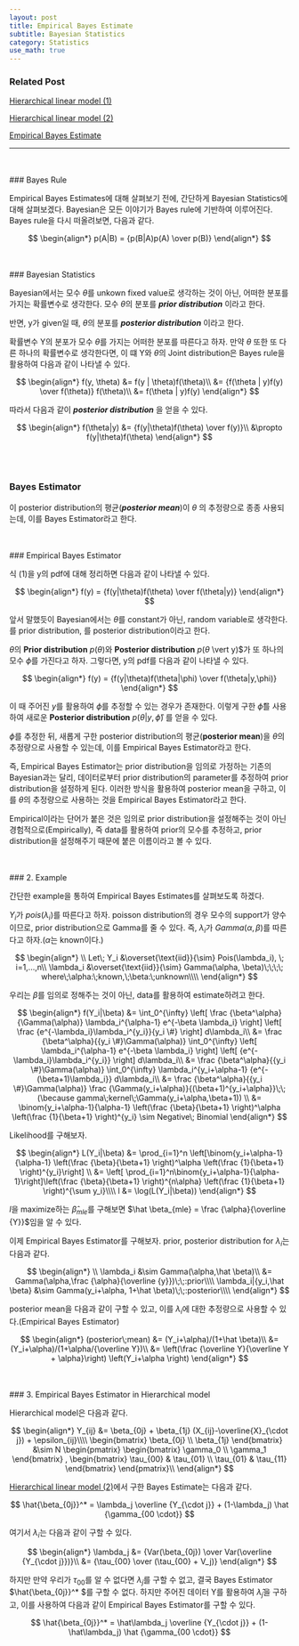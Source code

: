 ```yaml
---
layout: post
title: Empirical Bayes Estimate
subtitle: Bayesian Statistics
category: Statistics
use_math: true
---
```


### Related Post
[Hierarchical linear model (1)](https://kjhov195.github.io/2019-11-02-hierarchical_linear_model_1/)

[Hierarchical linear model (2)](https://kjhov195.github.io/2019-11-03-hierarchical_linear_model_2/)

[Empirical Bayes Estimate](https://kjhov195.github.io/2019-11-11-Empirical_Bayes/)

---

<br>
<br>
### Bayes Rule

Empirical Bayes Estimates에 대해 살펴보기 전에, 간단하게 Bayesian Statistics에 대해 살펴보겠다. Bayesian은 모든 이야기가 Bayes rule에 기반하여 이루어진다. Bayes rule을 다시 떠올려보면, 다음과 같다.

$$
\begin{align*}
p(A|B) = {p(B|A)p(A) \over p(B)}
\end{align*}
$$

<br>
<br>
### Bayesian Statistics

Bayesian에서는 모수 $\theta$를 unkown fixed value로 생각하는 것이 아닌, 어떠한 분포를 가지는 확률변수로 생각한다. 모수 $\theta$의 분포를 ___prior distribution___ 이라고 한다.

반면, y가 given일 때, $\theta$의 분포를 ___posterior distribution___ 이라고 한다.

확률변수 Y의 분포가 모수 $\theta$를 가지는 어떠한 분포를 따른다고 하자. 만약 $\theta$ 또한 또 다른 하나의 확률변수로 생각한다면, 이 떄 Y와 $\theta$의 Joint distribution은 Bayes rule을 활용하여 다음과 같이 나타낼 수 있다.

$$
\begin{align*}
f(y, \theta) &= f(y | \theta)f(\theta)\\
&= {f(\theta | y)f(y) \over f(\theta)} f(\theta)\\
&= f(\theta | y)f(y)
\end{align*}
$$

따라서 다음과 같이 ___posterior distribution___ 을 얻을 수 있다.

$$
\begin{align*}
f(\theta|y) &= {f(y|\theta)f(\theta) \over f(y)}\\
&\propto f(y|\theta)f(\theta)
\end{align*}
$$

<br>
<br>

### Bayes Estimator

이 posterior distribution의 평균(___posterior mean___)이 $\theta$ 의 추정량으로 종종 사용되는데, 이를 Bayes Estimator라고 한다.

<br>
<br>
### Empirical Bayes Estimator

식 (1)을 y의 pdf에 대해 정리하면 다음과 같이 나타낼 수 있다.

$$
\begin{align*}
f(y) = {f(y|\theta)f(\theta) \over f(\theta|y)}
\end{align*}
$$

앞서 말했듯이 Bayesian에서는 $\theta$를 constant가 아닌, random variable로 생각한다. 를 prior distribution,  를 posterior distribution이라고 한다.

$\theta$의 __Prior distribution__ $p(\theta)$와 __Posterior distribution__ $p(\theta$ \vert y)$가 또 하나의 모수 $\phi$를 가진다고 하자. 그렇다면, y의 pdf를 다음과 같이 나타낼 수 있다.

$$
\begin{align*}
f(y) = {f(y|\theta)f(\theta|\phi) \over f(\theta|y,\phi)}
\end{align*}
$$

이 때 주어진 $y$를 활용하여 $\phi$를 추정할 수 있는 경우가 존재한다. 이렇게 구한 $\hat \phi$를 사용하여 새로운 __Posterior distribution__ $p(\theta \vert y,\hat \phi)$ 를 얻을 수 있다.

$\phi$를 추정한 뒤, 새롭게 구한 posterior distribution의 평균(__posterior mean__)을 $\theta$의 추정량으로 사용할 수 있는데, 이를 Empirical Bayes Estimator라고 한다.

즉, Empirical Bayes Estimator는 prior distribution을 임의로 가정하는 기존의 Bayesian과는 달리, 데이터로부터 prior distribution의 parameter를 추정하여 prior distribution을 설정하게 된다. 이러한 방식을 활용하여 posterior mean을 구하고, 이를 $\theta$의 추정량으로 사용하는 것을 Empirical Bayes Estimator라고 한다.

Empirical이라는 단어가 붙은 것은 임의로 prior distribution을 설정해주는 것이 아닌 경험적으로(Empirically), 즉 data를 활용하여 prior의 모수를 추정하고, prior distribution을 설정해주기 때문에 붙은 이름이라고 볼 수 있다.

<br>
<br>
### 2. Example

간단한 example을 통하여 Empirical Bayes Estimates를 살펴보도록 하겠다.

$Y_i$가 $pois(\lambda_i)$를 따른다고 하자. poisson distribution의 경우 모수의 support가 양수이므로, prior distribution으로 Gamma를 줄 수 있다. 즉, $\lambda_i$가 $Gamma(\alpha, \beta)$를 따른다고 하자.($\alpha$는 known이다.)

$$
\begin{align*}
\\
Let\; Y_i &\overset{\text{iid}}{\sim} Pois(\lambda_i), \; i=1,...,n\\
\lambda_i &\overset{\text{iid}}{\sim} Gamma(\alpha, \beta)\;\;\;\; where\;\alpha:\;known,\;\beta:\;unknown\\\\
\end{align*}
$$

우리는 $\beta$를 임의로 정해주는 것이 아닌, data를 활용하여 estimate하려고 한다.

$$
\begin{align*}
f(Y_i|\beta)
&= \int_0^{\infty} \left[ \frac {\beta^\alpha}{\Gamma(\alpha)} \lambda_i^{\alpha-1} e^{-\beta \lambda_i} \right] \left[ \frac {e^{-\lambda_i}\lambda_i^{y_i}}{y_i \#} \right] d\lambda_i\\
&= \frac {\beta^\alpha}{{y_i \#}\Gamma(\alpha)}  \int_0^{\infty} \left[ \lambda_i^{\alpha-1} e^{-\beta \lambda_i} \right] \left[ {e^{-\lambda_i}\lambda_i^{y_i}} \right] d\lambda_i\\
&= \frac {\beta^\alpha}{{y_i \#}\Gamma(\alpha)}  \int_0^{\infty} \lambda_i^{y_i+\alpha-1} {e^{-(\beta+1)\lambda_i}}  d\lambda_i\\
&= \frac {\beta^\alpha}{{y_i \#}\Gamma(\alpha)} \frac {\Gamma(y_i+\alpha)}{(\beta+1)^{y_i+\alpha}}\;\;(\because gamma\;kernel\;\Gamma(y_i+\alpha,\beta+1))  \\
&= \binom{y_i+\alpha-1}{\alpha-1} \left(\frac {\beta}{\beta+1} \right)^\alpha \left(\frac {1}{\beta+1} \right)^{y_i} \sim Negative\; Binomial
\end{align*}
$$

Likelihood를 구해보자.

$$
\begin{align*}
L(Y_i|\beta) &= \prod_{i=1}^n \left[\binom{y_i+\alpha-1}{\alpha-1} \left(\frac {\beta}{\beta+1} \right)^\alpha \left(\frac {1}{\beta+1} \right)^{y_i}\right] \\
&= \left[ \prod_{i=1}^n\binom{y_i+\alpha-1}{\alpha-1}\right]\left(\frac {\beta}{\beta+1} \right)^{n\alpha} \left(\frac {1}{\beta+1} \right)^{\sum y_i}\\\\
l &= \log(L(Y_i|\beta))
\end{align*}
$$

$l$을 maximize하는 $\hat \beta_{mle}$를 구해보면 $\hat \beta_{mle} = \frac {\alpha}{\overline {Y}}$임을 알 수 있다.

이제 Empirical Bayes Estimator를 구해보자. prior, posterior distribution for $\lambda_i$는 다음과 같다.

$$
\begin{align*}
\\
\lambda_i &\sim Gamma(\alpha,\hat  \beta)\\
&= Gamma(\alpha,\frac {\alpha}{\overline {y}})\;\;:prior\\\\
\lambda_i|{y_i,\hat \beta} &\sim Gamma(y_i+\alpha, 1+\hat \beta)\;\;:posterior\\\\
\end{align*}
$$

posterior mean을 다음과 같이 구할 수 있고, 이를 $\lambda_i$에 대한 추정량으로 사용할 수 있다.(Empirical Bayes Estimator)

$$
\begin{align*}
(posterior\;mean) &= (Y_i+\alpha)/(1+\hat \beta)\\
&= (Y_i+\alpha)/(1+\alpha/{\overline Y})\\
&= \left(\frac {\overline Y}{\overline Y + \alpha}\right) \left(Y_i+\alpha \right)
\end{align*}
$$

<br>
<br>
### 3. Empirical Bayes Estimator in Hierarchical model

Hierarchical model은 다음과 같다.

$$
\begin{align*}
Y_{ij} &= \beta_{0j} + \beta_{1j} (X_{ij}-\overline{X}_{\cdot j}) + \epsilon_{ij}\\\\
\begin{bmatrix}
\beta_{0j} \\
\beta_{1j}
\end{bmatrix} &\sim N
\begin{pmatrix}
\begin{bmatrix}
\gamma_0 \\
\gamma_1
\end{bmatrix}
,
\begin{bmatrix}
\tau_{00} & \tau_{01} \\
\tau_{01} & \tau_{11}
\end{bmatrix}
\end{pmatrix}\\
\end{align*}
$$

[Hierarchical linear model (2)](https://kjhov195.github.io/2019-11-03-hierarchical_linear_model_2/)에서 구한 Bayes Estimate는 다음과 같다.

$$ \hat{\beta_{0j}}^* = \lambda_j \overline {Y_{\cdot j}} + (1-\lambda_j) \hat {\gamma_{00 \cdot}} $$

여기서 $\lambda_i$는 다음과 같이 구할 수 있다.

$$
\begin{align*}
\lambda_j &= {Var(\beta_{0j}) \over Var(\overline {Y_{\cdot j}})}\\
&= {\tau_{00} \over (\tau_{00} + V_j)}
\end{align*}
$$

하지만 만약 우리가 $\tau_{00}$를 알 수 없다면 $\lambda_j$를 구할 수 없고, 결국 Bayes Estimator $\hat{\beta_{0j}}^* $를 구할 수 없다. 하지만 주어진 데이터 Y를 활용하여 $\hat \lambda_j$을 구하고, 이를 사용하여 다음과 같이 Empirical Bayes Estimator를 구할 수 있다.

$$ \hat{\beta_{0j}}^* = \hat\lambda_j \overline {Y_{\cdot j}} + (1-\hat\lambda_j) \hat {\gamma_{00 \cdot}} $$

<br>
<br>
